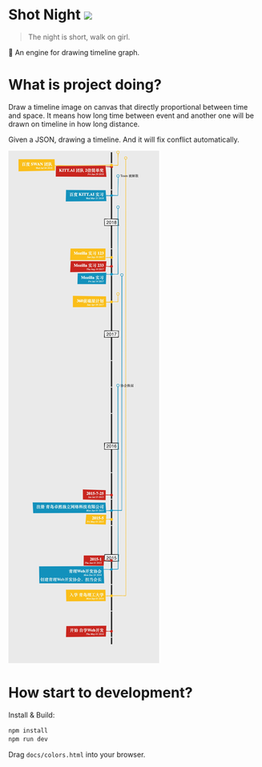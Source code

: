 # Shot Night <img src="https://api.travis-ci.org/FoXZilla/short-night.svg?branch=short-night-is-engine" />

> The night is short, walk on girl.

:deciduous_tree: An engine for drawing timeline graph.

# What is project doing?

Draw a timeline image on canvas that directly proportional between time and space. It means how long time between event and another one will be drawn on timeline in how long distance.

Given a JSON, drawing a timeline. And it will fix conflict automatically.

![](/.github/short-night-result.png)

# How start to development?

Install & Build:

```sh
npm install
npm run dev
```

Drag `docs/colors.html` into your browser.
